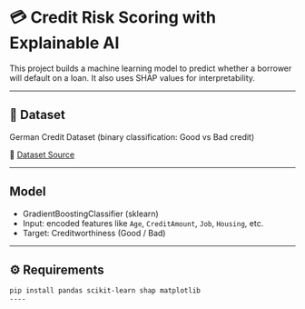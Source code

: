 # 💳 Credit Risk Scoring with Explainable AI

This project builds a machine learning model to predict whether a borrower will default on a loan. It also uses SHAP values for interpretability.

---

## 📌 Dataset

German Credit Dataset (binary classification: Good vs Bad credit)

📁 [Dataset Source](https://github.com/selva86/datasets/blob/master/GermanCredit.csv)

---

##  Model

- GradientBoostingClassifier (sklearn)
- Input: encoded features like `Age`, `CreditAmount`, `Job`, `Housing`, etc.
- Target: Creditworthiness (Good / Bad)

----

## ⚙️ Requirements

```bash
pip install pandas scikit-learn shap matplotlib
----
